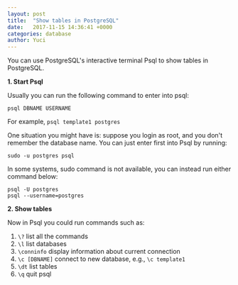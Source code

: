 ```yaml
---
layout: post
title:  "Show tables in PostgreSQL"
date:   2017-11-15 14:36:41 +0000
categories: database
author: Yuci
---
```

You can use PostgreSQL's interactive terminal Psql to show tables in PostgreSQL. 

**1. Start Psql**

Usually you can run the following command to enter into psql:

    psql DBNAME USERNAME

For example, `psql template1 postgres`

<!--more-->

One situation you might have is: suppose you login as root, and you don't remember the database name. You can just enter first into Psql by running:

    sudo -u postgres psql

In some systems, sudo command is not available, you can instead run either command below:

    psql -U postgres
    psql --username=postgres

**2. Show tables**

Now in Psql you could run commands such as:

 1. `\?` list all the commands
 2. `\l` list databases
 3. `\conninfo` display information about current connection
 4. `\c [DBNAME]` connect to new database, e.g., `\c template1`
 5. `\dt` list tables
 6. `\q` quit psql
